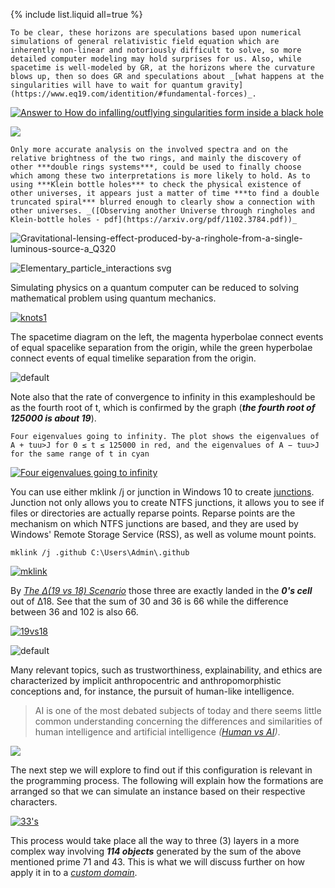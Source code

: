 {% include list.liquid all=true %}

```note
To be clear, these horizons are speculations based upon numerical simulations of general relativistic field equation which are inherently non-linear and notoriously difficult to solve, so more detailed computer modeling may hold surprises for us. Also, while spacetime is well-modeled by GR, at the horizons where the curvature blows up, then so does GR and speculations about _[what happens at the singularities will have to wait for quantum gravity](https://www.eq19.com/identition/#fundamental-forces)_.
```

[![Answer to How do infalling/outflying singularities form inside a black hole](https://github.com/eq19/maps/assets/8466209/9fa928dd-5701-487a-bd1d-c7a70ab5785d)](https://www.quora.com/How-do-infalling-outflying-singularities-form-inside-a-black-hole/answer/Kyle-Lochlann-Harry?ch=15&oid=13751846&share=75bd3a29&srid=hI1GZ&target_type=answer)

![](https://user-images.githubusercontent.com/36441664/72740943-43d20200-3bd9-11ea-9a57-49516138a23f.jpg)

```note
Only more accurate analysis on the involved spectra and on the relative brightness of the two rings, and mainly the discovery of other ***double rings systems***, could be used to finally choose which among these two interpretations is more likely to hold. As to using ***Klein bottle holes*** to check the physical existence of other universes, it appears just a matter of time ***to find a double truncated spiral*** blurred enough to clearly show a connection with other universes. _([Observing another Universe through ringholes and Klein-bottle holes - pdf](https://arxiv.org/pdf/1102.3784.pdf))_
```

![Gravitational-lensing-effect-produced-by-a-ringhole-from-a-single-luminous-source-a_Q320](https://github.com/eq19/maps/assets/8466209/7e2da6cd-31fa-4a12-a6ac-a1a558cd0dc2)

![Elementary_particle_interactions svg](https://github.com/eq19/maps/assets/8466209/ff9166e2-85db-44f7-a71c-a351153977da)

Simulating physics on a quantum computer can be reduced to solving mathematical problem using quantum mechanics.

[![knots1](https://github.com/eq19/maps/assets/8466209/b9735686-ba57-4b7e-a8d7-dea538f2764b)](https://github.com/eq19/maps/files/13442110/compaper1.pdf)

The spacetime diagram on the left, the magenta hyperbolae connect events of equal spacelike separation from the origin, while the green hyperbolae connect events of equal timelike separation from the origin.
 
![default](https://user-images.githubusercontent.com/8466209/243109676-fbd0fe51-f80e-4512-a460-05a8f5227037.png)

Note also that the rate of convergence to infinity in this exampleshould be as the fourth root of t, which is confirmed by the graph (***the fourth root of 125000 is about 19***).

```note
Four eigenvalues going to infinity. The plot shows the eigenvalues of A + tuu>J for 0 ≤ t ≤ 125000 in red, and the eigenvalues of A − tuu>J for the same range of t in cyan
```

[![Four eigenvalues going to infinity](https://user-images.githubusercontent.com/8466209/280523205-4824b461-e3bf-403f-9a36-96919d0ed6e6.png)](https://github.com/eq19/maps/files/13251083/2007.01188.pdf)

You can use either mklink /j or junction in Windows 10 to create [junctions](https://superuser.com/a/1020825/505363). Junction not only allows you to create NTFS junctions, it allows you to see if files or directories are actually reparse points. Reparse points are the mechanism on which NTFS junctions are based, and they are used by Windows' Remote Storage Service (RSS), as well as volume mount points.

```
mklink /j .github C:\Users\Admin\.github
```

[![mklink](https://user-images.githubusercontent.com/8466209/248441972-80899fea-8faf-4c03-9191-20378e704438.png)](https://superuser.com/a/1020825/505363)

By _[The Δ(19 vs 18) Scenario](https://gist.github.com/eq19/e9832026b5b78f694e4ad22c3eb6c3ef)_ those three are exactly landed in the ***0's cell*** out of Δ18. See that the sum of 30 and 36 is 66 while the difference between 36 and 102 is also 66. 

[![19vs18](https://user-images.githubusercontent.com/8466209/211178117-9a879fd0-163b-442b-87bf-49d76c0b6c50.png)](https://gist.github.com/eq19/e9832026b5b78f694e4ad22c3eb6c3ef#file-18_feed-md)

![default](https://user-images.githubusercontent.com/8466209/241491860-72da956a-1740-4ed7-83ef-3844ae1ff8d2.png)

Many relevant topics, such as trustworthiness, explainability, and ethics are characterized by implicit anthropocentric and anthropomorphistic conceptions and, for instance, the pursuit of human-like intelligence.

>AI is one of the most debated subjects of today and there seems little common understanding concerning the differences and similarities of human intelligence and artificial intelligence _([Human vs AI](https://www.frontiersin.org/articles/10.3389/frai.2021.622364/full))_.

![](https://user-images.githubusercontent.com/8466209/200475393-f3e42f0b-d291-4f17-93c4-9bec6e6943de.png)

The next step we will explore to find out if this configuration is relevant in the programming process. The following will explain how the formations are arranged so that we can simulate an instance based on their respective characters.

[![33's](https://user-images.githubusercontent.com/8466209/211838795-459a4d41-1ebf-4688-9e0f-a3fd71635ddd.png)](https://gist.github.com/eq19/b32915925d9d365e2e9351f0c4ed786e#file-core-md)

This process would take place all the way to three (3) layers in a more complex way involving ***114 objects*** generated by the sum of the above mentioned prime 71 and 43. This is what we will discuss further on how apply it in to a _[custom domain](https://stackoverflow.com/a/67143696/4058484)_.
